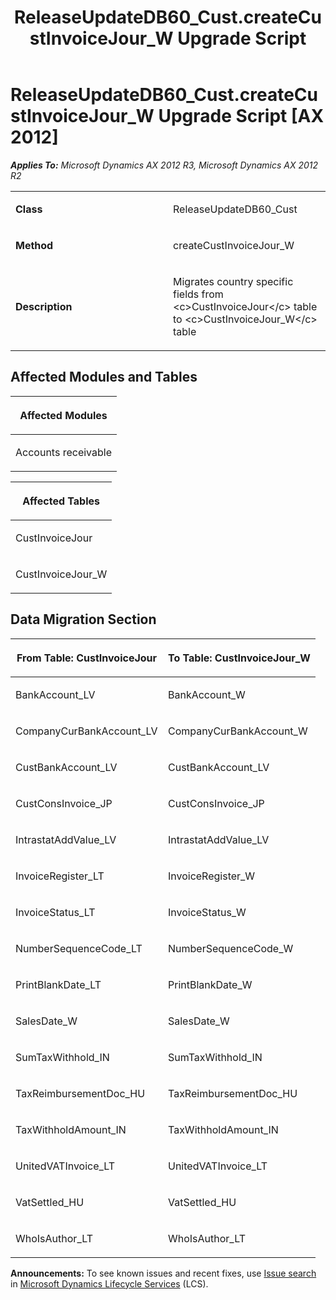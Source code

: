 ﻿---
title: ReleaseUpdateDB60_Cust.createCustInvoiceJour_W Upgrade Script
TOCTitle: ReleaseUpdateDB60_Cust.createCustInvoiceJour_W Upgrade Script
ms:assetid: 9763dddf-1089-0d09-bc62-f341fbc0e56d
ms:mtpsurl: https://msdn.microsoft.com/en-us/library/JJ686215(v=AX.60)
ms:contentKeyID: 49709919
ms.date: 05/18/2015
mtps_version: v=AX.60
---

# ReleaseUpdateDB60\_Cust.createCustInvoiceJour\_W Upgrade Script [AX 2012]


_**Applies To:** Microsoft Dynamics AX 2012 R3, Microsoft Dynamics AX 2012 R2_

<table>
<colgroup>
<col style="width: 50%" />
<col style="width: 50%" />
</colgroup>
<tbody>
<tr class="odd">
<td><p><strong>Class</strong></p></td>
<td><p>ReleaseUpdateDB60_Cust</p></td>
</tr>
<tr class="even">
<td><p><strong>Method</strong></p></td>
<td><p>createCustInvoiceJour_W</p></td>
</tr>
<tr class="odd">
<td><p><strong>Description</strong></p></td>
<td><p>Migrates country specific fields from &lt;c&gt;CustInvoiceJour&lt;/c&gt; table to &lt;c&gt;CustInvoiceJour_W&lt;/c&gt; table</p></td>
</tr>
</tbody>
</table>


## Affected Modules and Tables

<table>
<colgroup>
<col style="width: 100%" />
</colgroup>
<thead>
<tr class="header">
<th><p>Affected Modules</p></th>
</tr>
</thead>
<tbody>
<tr class="odd">
<td><p>Accounts receivable</p></td>
</tr>
</tbody>
</table>


<table>
<colgroup>
<col style="width: 100%" />
</colgroup>
<thead>
<tr class="header">
<th><p>Affected Tables</p></th>
</tr>
</thead>
<tbody>
<tr class="odd">
<td><p>CustInvoiceJour</p></td>
</tr>
<tr class="even">
<td><p>CustInvoiceJour_W</p></td>
</tr>
</tbody>
</table>


## Data Migration Section

<table>
<colgroup>
<col style="width: 50%" />
<col style="width: 50%" />
</colgroup>
<thead>
<tr class="header">
<th><p>From Table: CustInvoiceJour</p></th>
<th><p>To Table: CustInvoiceJour_W</p></th>
</tr>
</thead>
<tbody>
<tr class="odd">
<td><p>BankAccount_LV</p></td>
<td><p>BankAccount_W</p></td>
</tr>
<tr class="even">
<td><p>CompanyCurBankAccount_LV</p></td>
<td><p>CompanyCurBankAccount_W</p></td>
</tr>
<tr class="odd">
<td><p>CustBankAccount_LV</p></td>
<td><p>CustBankAccount_LV</p></td>
</tr>
<tr class="even">
<td><p>CustConsInvoice_JP</p></td>
<td><p>CustConsInvoice_JP</p></td>
</tr>
<tr class="odd">
<td><p>IntrastatAddValue_LV</p></td>
<td><p>IntrastatAddValue_LV</p></td>
</tr>
<tr class="even">
<td><p>InvoiceRegister_LT</p></td>
<td><p>InvoiceRegister_W</p></td>
</tr>
<tr class="odd">
<td><p>InvoiceStatus_LT</p></td>
<td><p>InvoiceStatus_W</p></td>
</tr>
<tr class="even">
<td><p>NumberSequenceCode_LT</p></td>
<td><p>NumberSequenceCode_W</p></td>
</tr>
<tr class="odd">
<td><p>PrintBlankDate_LT</p></td>
<td><p>PrintBlankDate_W</p></td>
</tr>
<tr class="even">
<td><p>SalesDate_W</p></td>
<td><p>SalesDate_W</p></td>
</tr>
<tr class="odd">
<td><p>SumTaxWithhold_IN</p></td>
<td><p>SumTaxWithhold_IN</p></td>
</tr>
<tr class="even">
<td><p>TaxReimbursementDoc_HU</p></td>
<td><p>TaxReimbursementDoc_HU</p></td>
</tr>
<tr class="odd">
<td><p>TaxWithholdAmount_IN</p></td>
<td><p>TaxWithholdAmount_IN</p></td>
</tr>
<tr class="even">
<td><p>UnitedVATInvoice_LT</p></td>
<td><p>UnitedVATInvoice_LT</p></td>
</tr>
<tr class="odd">
<td><p>VatSettled_HU</p></td>
<td><p>VatSettled_HU</p></td>
</tr>
<tr class="even">
<td><p>WhoIsAuthor_LT</p></td>
<td><p>WhoIsAuthor_LT</p></td>
</tr>
</tbody>
</table>

  
**Announcements:** To see known issues and recent fixes, use [Issue search](http://go.microsoft.com/fwlink/?linkid=389258) in [Microsoft Dynamics Lifecycle Services](http://go.microsoft.com/fwlink/?linkid=306505) (LCS).

